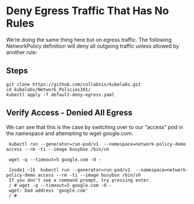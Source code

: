 # Deny Egress Traffic That Has No Rules

We’re doing the same thing here but on egress traffic. The following NetworkPolicy definition will deny all outgoing traffic unless allowed by another rule:

## Steps

```
git clone https://github.com/collabnix/kubelabs.git
cd kubelabs/Network_Policies101/
kubectl apply -f default-deny-egress.yaml
```

## Verify Access - Denied All Egress

We can see that this is the case by switching over to our “access” pod in the namespace and attempting to wget google.com.

```
 kubectl run --generator=run-pod/v1  --namespace=network-policy-demo access --rm -ti --image busybox /bin/sh

 wget -q --timeout=5 google.com -O -

 [node1 ~]$  kubectl run --generator=run-pod/v1  --namespace=network-policy-demo access --rm -ti --image busybox /bin/sh
 If you don't see a command prompt, try pressing enter.
 / # wget -q --timeout=5 google.com -O -
 wget: bad address 'google.com'
 / #

```

